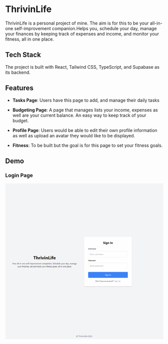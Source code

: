 # ThrivinLife

ThrivinLife is a personal project of mine. The aim is for this to be your all-in-one self-improvement companion.Helps you, schedule your day, manage your finances by keeping track of expenses and income, and monitor your fitness, all in one place.

## Tech Stack
The project is built with React, Tailwind CSS, TypeScript, and Supabase as its backend. 

## Features

- **Tasks Page**: Users have this page to add, and manage their daily tasks

- **Budgeting Page**: A page that manages lists your income, expenses as well are your current balance. An easy way to keep track of your budget.
  
- **Profile Page**: Users would be able to edit their own profile information as well as upload an avatar they would like to be displayed.

- **Fitness**: To be built but the goal is for this page to set your fitness goals. 

## Demo

### Login Page
![](https://github.com/JonixB/thrivinlife/blob/main/public/Login.gif)
